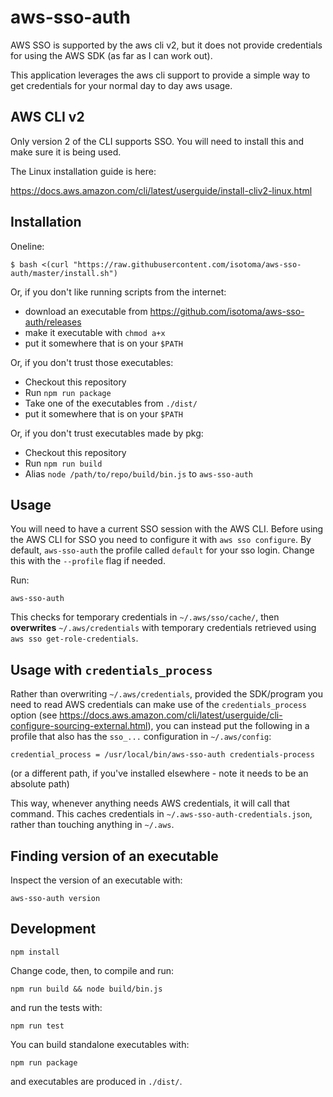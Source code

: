 # aws-sso-auth

AWS SSO is supported by the aws cli v2, but it does not provide credentials for using the AWS SDK (as far as I can work out).

This application leverages the aws cli support to provide a simple way to get credentials for your normal day to day aws usage.

## AWS CLI v2

Only version 2 of the CLI supports SSO. You will need to install this and make sure it is being used.

The Linux installation guide is here:

https://docs.aws.amazon.com/cli/latest/userguide/install-cliv2-linux.html

## Installation

Oneline:
```
$ bash <(curl "https://raw.githubusercontent.com/isotoma/aws-sso-auth/master/install.sh")
```

Or, if you don't like running scripts from the internet:
- download an executable from https://github.com/isotoma/aws-sso-auth/releases
- make it executable with `chmod a+x`
- put it somewhere that is on your `$PATH`

Or, if you don't trust those executables:
- Checkout this repository
- Run `npm run package`
- Take one of the executables from `./dist/`
- put it somewhere that is on your `$PATH`

Or, if you don't trust executables made by pkg:
- Checkout this repository
- Run `npm run build`
- Alias `node /path/to/repo/build/bin.js` to `aws-sso-auth`

## Usage

You will need to have a current SSO session with the AWS CLI. Before using the AWS CLI for SSO you need to configure it with `aws sso configure`. By default, `aws-sso-auth` the profile called `default` for your sso login. Change this with the `--profile` flag if needed.

Run:

```
aws-sso-auth
```

This checks for temporary credentials in `~/.aws/sso/cache/`, then **overwrites** `~/.aws/credentials` with temporary credentials retrieved using `aws sso get-role-credentials`.

## Usage with `credentials_process`

Rather than overwriting `~/.aws/credentials`, provided the SDK/program you need to read AWS credentials can make use of the `credentials_process` option (see https://docs.aws.amazon.com/cli/latest/userguide/cli-configure-sourcing-external.html), you can instead put the following in a profile that also has the `sso_...` configuration in `~/.aws/config`:

```
credential_process = /usr/local/bin/aws-sso-auth credentials-process
```
(or a different path, if you've installed elsewhere - note it needs to be an absolute path)

This way, whenever anything needs AWS credentials, it will call that command. This caches credentials in `~/.aws-sso-auth-credentials.json`, rather than touching anything in `~/.aws`.

## Finding version of an executable

Inspect the version of an executable with:
```
aws-sso-auth version
```

## Development

```
npm install
```

Change code, then, to compile and run:

```
npm run build && node build/bin.js
```

and run the tests with:

```
npm run test
```

You can build standalone executables with:

```
npm run package
```

and executables are produced in `./dist/`.
